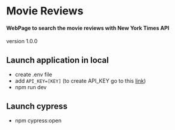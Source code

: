 # Movie Reviews 
#### WebPage to search the movie reviews with New York Times API

version 1.0.0

## Launch application in local
- create .env file
- add `API_KEY=[KEY]` (to create API_KEY go to this [link](https://developer.nytimes.com/docs/movie-reviews-api/1/overview))
- npm run dev

## Launch cypress
- npm cypress:open